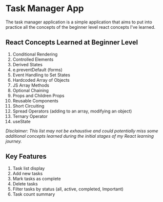 # Task Manager App
The task manager application is a simple application that aims to put into practice all the concepts of the beginner level react concepts I've learned.
## React Concepts Learned at Beginner Level

1. Conditional Rendering
2. Controlled Elements
3. Derived States
4. e.preventDefault (forms)
5. Event Handling to Set States
6. Hardcoded Array of Objects
7. JS Array Methods
8. Optional Chaining
9. Props and Children Props
10. Reusable Components
11. Short Circuiting
12. Spread Operators (adding to an array, modifying an object)
13. Ternary Operator
14. useState

*Disclaimer: This list may not be exhaustive and could potentially miss some additional concepts learned during the initial stages of my React learning journey.*

## Key Features
1. Task list display
2. Add new tasks
3. Mark tasks as complete
4. Delete tasks
5. Filter tasks by status (all, active, completed, Important)
6. Task count summary
